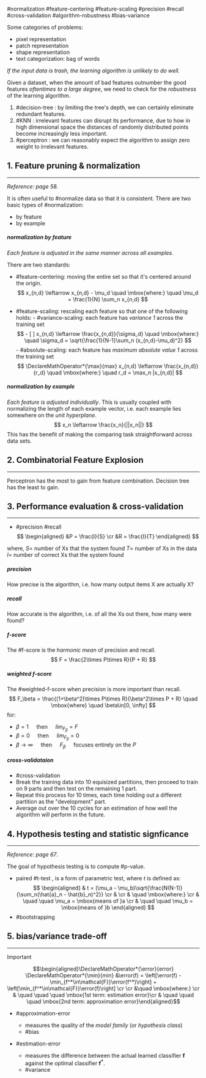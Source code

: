 #normalization #feature-centering #feature-scaling #precision #recall #cross-validation #algorithm-robustness #bias-variance

Some categories of problems:
- pixel representation
- patch representation
- shape representation
- text categorization: bag of words

*If the input data is trash, the learning algorithm is unlikely to do well.*

Given a dataset, when the amount of bad features outnumber the good features *oftentimes to a large degree*, we need to check for the *robustness* of the learning algorithm.

1. #decision-tree : by limiting the tree's depth, we can certainly eliminate redundant features.
2. #KNN : irrelevant features can disrupt its performance, due to how in high dimensional space the distances of randomly distributed points become increasingly less important.
3. #perceptron : we can reasonably expect the algorithm to assign zero weight to irrelevant features.

## 1. Feature pruning & normalization
---
*Reference: page 58.*

It is often useful to #normalize data so that it is consistent. There are two basic types of #normalization:
- by feature
- by example

##### normalization by feature
*Each feature is adjusted in the same manner across all examples*.

There are two standards:
- #feature-centering: moving the entire set so that it's centered around the origin.
		$$
		x_{n,d} \leftarrow x_{n,d} - \mu_d \quad \mbox{where:} \quad \mu_d = \frac{1}{N} \sum_n x_{n,d}
		$$

- #feature-scaling: rescaling each feature so that one of the following holds:
		- #variance-scaling: each feature has *variance 1* across the training set
		$$
			- [ ] x_{n,d} \leftarrow \frac{x_{n,d}}{\sigma_d} \quad \mbox{where:} \quad \sigma_d = \sqrt{\frac{1}{N-1}\sum_n (x_{n,d}-\mu_d)^2}
		$$
		- #absolute-scaling: each feature has *maximum absolute value 1* across the training set
		$$
			\DeclareMathOperator*{\max}{max}
			x_{n,d} \leftarrow \frac{x_{n,d}}{r_d} \quad \mbox{where:} \quad  r_d = \max_n |x_{n,d}|
		$$


##### normalization by example
*Each feature is adjusted individually*. This is usually coupled with normalizing the length of each example vector, i.e. each example lies somewhere on the *unit hyperplane*.
$$
	x_n \leftarrow \frac{x_n}{||x_n||}
$$
This has the benefit of making the comparing task straightforward across data sets.


## 2. Combinatorial Feature Explosion
---
Perceptron has the most to gain from feature combination. Decision tree has the least to gain.


## 3. Performance evaluation & cross-validation
---
- #precision #recall
$$
\begin{aligned}
&P = \frac{I}{S} \cr
&R = \frac{I}{T}
\end{aligned}
$$

where,
	$S =$ number of Xs that the system found
	$T =$ number of Xs in the data
	$I =$ number of correct Xs that the system found

##### precision
How precise is the algorithm, i.e. how many output items X are actually X?

##### recall
How accurate is the algorithm, i.e. of all the Xs out there, how many were found?

##### f-score
The #f-score is the *harmonic mean* of precision and recall.
$$
F = \frac{2\times P\times R}{P + R}
$$

##### weighted f-score
The #weighted-f-score when precision is more important than recall.
$$
F_\beta = \frac{(1+\beta^2)\times P\times R}{\beta^2\times P + R} \quad \mbox{where} \quad \beta\in[0, \infty]
$$
for:
- $\beta = 1\quad$    then $\quad lim_{F_\beta} = F$
- $\beta = 0 \quad$    then  $\quad lim_{F_\beta} = 0$
- $\beta \to \infty \quad$ then  $\quad F_\beta \quad$  focuses entirely on the $P$


##### cross-validataion
- #cross-validation
- Break the training data into 10 equisized partitions, then proceed to train on 9 parts and then test on the remaining 1 part.
- Repeat this process for 10 times, each time holding out a different partition as the "development" part.
- Average out over the 10 cycles for an estimation of how well the algorithm will perform in the future.


## 4. Hypothesis testing and statistic signficance
---
*Reference: page 67*.

The goal of hypothesis testing is to compute #p-value.

- paired #t-test , is a form of parametric test, where $t$ is defined as:
	$$
	\begin{aligned}
	& t = (\mu_a - \mu_b)\sqrt{\frac{N(N-1)}{\sum_n(\hat{a}_n - \hat{b}_n)^2}} \cr
	& \cr
	& \quad \mbox{where:} \cr
	& \quad \quad \mu_a = \mbox{means of }a \cr
	& \quad \quad \mu_b = \mbox{means of }b
	\end{aligned}
	$$
- #bootstrapping


## 5. bias/variance trade-off
---
> [!important]
> $$\begin{aligned}\DeclareMathOperator*{\error}{error} \DeclareMathOperator*{\min}{min} &\error(f) = \left[\error(f) - \min_{f^*\in\mathcal{F}}\error(f^*)\right] + \left[\min_{f^*\in\mathcal{F}}\error(f)\right] \cr \cr &\quad \mbox{where:} \cr & \quad \quad \quad \mbox{1st term: estimation error}\cr & \quad \quad \quad \mbox{2nd term: approximation error}\end{aligned}$$


- #approximation-error
	- measures the quality of the *model family* (or *hypothesis class*)
	- #bias
	
- #estimation-error
	- measures the difference between the actual learned classifier $\boldsymbol{f}$ against the optimal classifier $\boldsymbol{f^*}$.
	- #variance
